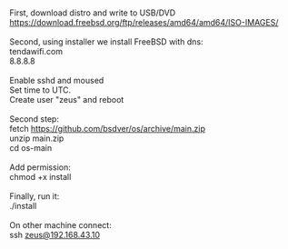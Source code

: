 <br>First, download distro and write to USB/DVD
<br>https://download.freebsd.org/ftp/releases/amd64/amd64/ISO-IMAGES/
<br>
<br>Second, using installer we install FreeBSD with dns:
<br>tendawifi.com
<br>8.8.8.8
<br>
<br>Enable sshd and moused
<br>Set time to UTC.
<br>Create user "zeus" and reboot
<br>
<br>Second step:
<br>fetch https://github.com/bsdver/os/archive/main.zip
<br>unzip main.zip
<br>cd os-main
<br>
<br>Add permission:
<br>chmod +x install
<br>
<br>Finally, run it:
<br>./install
<br>
<br>On other machine connect:
<br>ssh zeus@192.168.43.10
